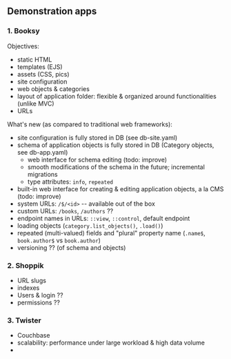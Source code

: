 ## Demonstration apps

### 1. Booksy

Objectives:
- static HTML
- templates (EJS)
- assets (CSS, pics)
- site configuration
- web objects & categories
- layout of application folder: flexible & organized around functionalities (unlike MVC)
- URLs

What's new (as compared to traditional web frameworks):
- site configuration is fully stored in DB (see db-site.yaml)
- schema of application objects is fully stored in DB (Category objects, see db-app.yaml)
  - web interface for schema editing (todo: improve)
  - smooth modifications of the schema in the future; incremental migrations
  - type attributes: `info`, `repeated`
- built-in web interface for creating & editing application objects, a la CMS (todo: improve)
- system URLs: `/$/<id>` -- available out of the box
- custom URLs: `/books`, `/authors` ??
- endpoint names in URLs: `::view`, `::control`, default endpoint
- loading objects (`category.list_objects()`, `.load()`)
- repeated (multi-valued) fields and "plural" property name (`.name$`, `book.author$` vs `book.author`)
- versioning ?? (of schema and objects)


### 2. Shoppik

- URL slugs
- indexes
- Users & login ??
- permissions ??


### 3. Twister

- Couchbase
- scalability: performance under large workload & high data volume
- 